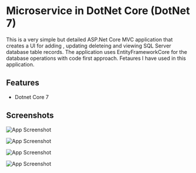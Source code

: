
# Microservice in DotNet Core (DotNet 7)

This is a very simple but detailed ASP.Net Core MVC application that creates a UI for adding , updating deleteing and viewing SQL Server database table records. The application uses EntityFrameworkCore for the database operations with code first approach. Fetaures I have used in this application.



## Features

- Dotnet Core 7 




## Screenshots

![App Screenshot](/screenshots/page1.png)


![App Screenshot](/screenshots/page2.png)


![App Screenshot](/screenshots/page3.png)


![App Screenshot](/screenshots/page4.png)


